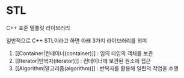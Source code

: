 # STL

C++ 표준 템플릿 라이브러리  

일반적으로 C++ STL이라고 하면 아래 3가지 라이브러리를 의미  
1. [[Container|컨테이너(container)]] : 임의 타입의 객체를 보관
2. [[Iterator|반복자(iterator)]] : 컨테이너에 보관된 원소에 접근
3. [[Algorithm|알고리즘(algorithm)]] : 반복자를 활용해 일련의 작업을 수행 